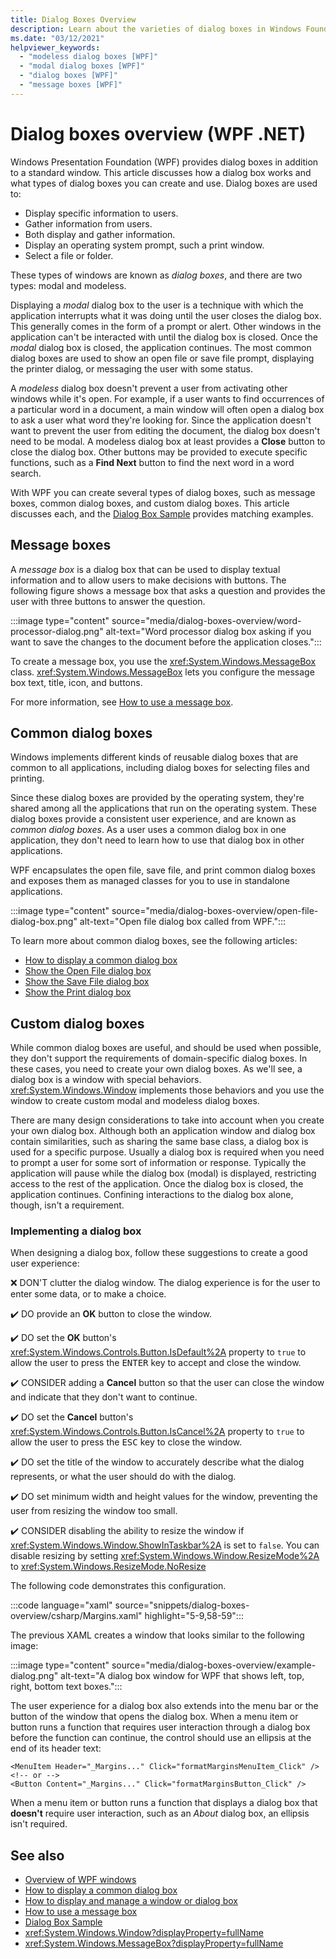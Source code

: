 ```yaml
---
title: Dialog Boxes Overview
description: Learn about the varieties of dialog boxes in Windows Foundation Presentation (WPF). With a dialog box you gather and display information to a user.
ms.date: "03/12/2021"
helpviewer_keywords: 
  - "modeless dialog boxes [WPF]"
  - "modal dialog boxes [WPF]"
  - "dialog boxes [WPF]"
  - "message boxes [WPF]"
---
```


# Dialog boxes overview (WPF .NET)

Windows Presentation Foundation (WPF) provides dialog boxes in addition to a standard window. This article discusses how a dialog box works and what types of dialog boxes you can create and use. Dialog boxes are used to:

- Display specific information to users.
- Gather information from users.
- Both display and gather information.
- Display an operating system prompt, such a print window.
- Select a file or folder.

These types of windows are known as _dialog boxes_, and there are two types: modal and modeless.

Displaying a _modal_ dialog box to the user is a technique with which the application interrupts what it was doing until the user closes the dialog box. This generally comes in the form of a prompt or alert. Other windows in the application can't be interacted with until the dialog box is closed. Once the _modal_ dialog box is closed, the application continues. The most common dialog boxes are used to show an open file or save file prompt, displaying the printer dialog, or messaging the user with some status.

A *modeless* dialog box doesn't prevent a user from activating other windows while it's open. For example, if a user wants to find occurrences of a particular word in a document, a main window will often open a dialog box to ask a user what word they're looking for. Since the application doesn't want to prevent the user from editing the document, the dialog box doesn't need to be modal. A modeless dialog box at least provides a **Close** button to close the dialog box. Other buttons may be provided to execute specific functions, such as a **Find Next** button to find the next word in a word search.

With WPF you can create several types of dialog boxes, such as message boxes, common dialog boxes, and custom dialog boxes. This article discusses each, and the [Dialog Box Sample](https://github.com/Microsoft/WPF-Samples/tree/master/Windows/DialogBox) provides matching examples.

## Message boxes

A *message box* is a dialog box that can be used to display textual information and to allow users to make decisions with buttons. The following figure shows a message box that asks a question and provides the user with three buttons to answer the question.

:::image type="content" source="media/dialog-boxes-overview/word-processor-dialog.png" alt-text="Word processor dialog box asking if you want to save the changes to the document before the application closes.":::

To create a message box, you use the <xref:System.Windows.MessageBox> class. <xref:System.Windows.MessageBox> lets you configure the message box text, title, icon, and buttons.

For more information, see [How to use a message box](how-to-display-message-box.md).

## Common dialog boxes

Windows implements different kinds of reusable dialog boxes that are common to all applications, including dialog boxes for selecting files and printing.

Since these dialog boxes are provided by the operating system, they're shared among all the applications that run on the operating system. These dialog boxes provide a consistent user experience, and are known as *common dialog boxes*. As a user uses a common dialog box in one application, they don't need to learn how to use that dialog box in other applications.

WPF encapsulates the open file, save file, and print common dialog boxes and exposes them as managed classes for you to use in standalone applications.

:::image type="content" source="media/dialog-boxes-overview/open-file-dialog-box.png" alt-text="Open file dialog box called from WPF.":::

To learn more about common dialog boxes, see the following articles:

- [How to display a common dialog box](how-to-display-common-system-dialog-box.md)
- [Show the Open File dialog box](how-to-display-common-system-dialog-box.md#open-file-dialog-box)
- [Show the Save File dialog box](how-to-display-common-system-dialog-box.md#save-file-dialog-box)
- [Show the Print dialog box](how-to-display-common-system-dialog-box.md#print-dialog-box)

## Custom dialog boxes

While common dialog boxes are useful, and should be used when possible, they don't support the requirements of domain-specific dialog boxes. In these cases, you need to create your own dialog boxes. As we'll see, a dialog box is a window with special behaviors. <xref:System.Windows.Window> implements those behaviors and you use the window to create custom modal and modeless dialog boxes.

There are many design considerations to take into account when you create your own dialog box. Although both an application window and dialog box contain similarities, such as sharing the same base class, a dialog box is used for a specific purpose. Usually a dialog box is required when you need to prompt a user for some sort of information or response. Typically the application will pause while the dialog box (modal) is displayed, restricting access to the rest of the application. Once the dialog box is closed, the application continues. Confining interactions to the dialog box alone, though, isn't a requirement.

### Implementing a dialog box

When designing a dialog box, follow these suggestions to create a good user experience:

❌ DON'T clutter the dialog window. The dialog experience is for the user to enter some data, or to make a choice.

✔️ DO provide an **OK** button to close the window.

✔️ DO set the **OK** button's <xref:System.Windows.Controls.Button.IsDefault%2A> property to `true` to allow the user to press the <kbd>ENTER</kbd> key to accept and close the window.

✔️ CONSIDER adding a **Cancel** button so that the user can close the window and indicate that they don't want to continue.

✔️ DO set the **Cancel** button's <xref:System.Windows.Controls.Button.IsCancel%2A> property to `true` to allow the user to press the <kbd>ESC</kbd> key to close the window.

✔️ DO set the title of the window to accurately describe what the dialog represents, or what the user should do with the dialog.

✔️ DO set minimum width and height values for the window, preventing the user from resizing the window too small.

✔️ CONSIDER disabling the ability to resize the window if <xref:System.Windows.Window.ShowInTaskbar%2A> is set to `false`. You can disable resizing by setting <xref:System.Windows.Window.ResizeMode%2A> to <xref:System.Windows.ResizeMode.NoResize>

The following code demonstrates this configuration.

:::code language="xaml" source="snippets/dialog-boxes-overview/csharp/Margins.xaml" highlight="5-9,58-59":::

The previous XAML creates a window that looks similar to the following image:

:::image type="content" source="media/dialog-boxes-overview/example-dialog.png" alt-text="A dialog box window for WPF that shows left, top, right, bottom text boxes.":::

The user experience for a dialog box also extends into the menu bar or the button of the window that opens the dialog box. When a menu item or button runs a function that requires user interaction through a dialog box before the function can continue, the control should use an ellipsis at the end of its header text:

```xaml
<MenuItem Header="_Margins..." Click="formatMarginsMenuItem_Click" />
<!-- or -->
<Button Content="_Margins..." Click="formatMarginsButton_Click" />
```

When a menu item or button runs a function that displays a dialog box that **doesn't** require user interaction, such as an _About_ dialog box, an ellipsis isn't required.

## See also

- [Overview of WPF windows](index.md)
- [How to display a common dialog box](how-to-display-common-system-dialog-box.md)
- [How to display and manage a window or dialog box](how-to-display-window-dialog-box.md)
- [How to use a message box](how-to-display-message-box.md)
- [Dialog Box Sample](https://github.com/Microsoft/WPF-Samples/tree/master/Windows/DialogBox)
- <xref:System.Windows.Window?displayProperty=fullName>
- <xref:System.Windows.MessageBox?displayProperty=fullName>
